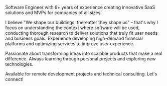 Software Engineer with 6+ years of experience creating innovative SaaS solutions and MVPs for companies of all sizes.

I believe "We shape our buildings; thereafter they shape us" – that's why I focus on understanding the context where software will be used, conducting thorough research to deliver solutions that truly fit user needs and business goals. Experience developing high-demand financial platforms and optimizing services to improve user experience.

Passionate about transforming ideas into scalable products that make a real difference. Always learning through personal projects and exploring new technologies.

Available for remote development projects and technical consulting. Let's connect!
